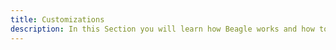 ```yaml
---
title: Customizations
description: In this Section you will learn how Beagle works and how to add custom behaviors to it.
---
```

